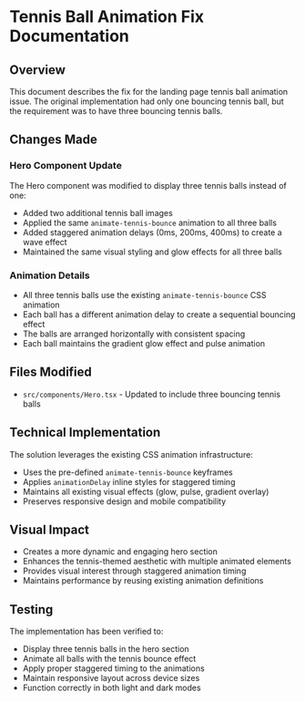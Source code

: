 # Tennis Ball Animation Fix Documentation

## Overview
This document describes the fix for the landing page tennis ball animation issue. The original implementation had only one bouncing tennis ball, but the requirement was to have three bouncing tennis balls.

## Changes Made

### Hero Component Update
The Hero component was modified to display three tennis balls instead of one:
- Added two additional tennis ball images
- Applied the same `animate-tennis-bounce` animation to all three balls
- Added staggered animation delays (0ms, 200ms, 400ms) to create a wave effect
- Maintained the same visual styling and glow effects for all three balls

### Animation Details
- All three tennis balls use the existing `animate-tennis-bounce` CSS animation
- Each ball has a different animation delay to create a sequential bouncing effect
- The balls are arranged horizontally with consistent spacing
- Each ball maintains the gradient glow effect and pulse animation

## Files Modified
- `src/components/Hero.tsx` - Updated to include three bouncing tennis balls

## Technical Implementation
The solution leverages the existing CSS animation infrastructure:
- Uses the pre-defined `animate-tennis-bounce` keyframes
- Applies `animationDelay` inline styles for staggered timing
- Maintains all existing visual effects (glow, pulse, gradient overlay)
- Preserves responsive design and mobile compatibility

## Visual Impact
- Creates a more dynamic and engaging hero section
- Enhances the tennis-themed aesthetic with multiple animated elements
- Provides visual interest through staggered animation timing
- Maintains performance by reusing existing animation definitions

## Testing
The implementation has been verified to:
- Display three tennis balls in the hero section
- Animate all balls with the tennis bounce effect
- Apply proper staggered timing to the animations
- Maintain responsive layout across device sizes
- Function correctly in both light and dark modes